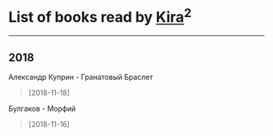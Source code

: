 # List of books read by [Kira](https://plus.google.com/108944458841064852769)<sup>2</sup>
---

## 2018

Александр Куприн - Гранатовый Браслет
> [2018-11-18] 


Булгаков - Морфий
> [2018-11-16] 



